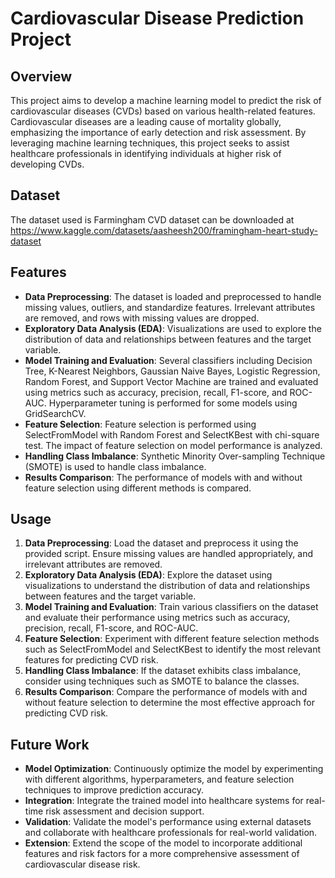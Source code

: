 # Cardiovascular Disease Prediction Project

## Overview
This project aims to develop a machine learning model to predict the risk of cardiovascular diseases (CVDs) based on various health-related features. Cardiovascular diseases are a leading cause of mortality globally, emphasizing the importance of early detection and risk assessment. By leveraging machine learning techniques, this project seeks to assist healthcare professionals in identifying individuals at higher risk of developing CVDs.

## Dataset
The dataset used is Farmingham CVD dataset can be downloaded at https://www.kaggle.com/datasets/aasheesh200/framingham-heart-study-dataset

## Features
- **Data Preprocessing**: The dataset is loaded and preprocessed to handle missing values, outliers, and standardize features. Irrelevant attributes are removed, and rows with missing values are dropped.
- **Exploratory Data Analysis (EDA)**: Visualizations are used to explore the distribution of data and relationships between features and the target variable.
- **Model Training and Evaluation**: Several classifiers including Decision Tree, K-Nearest Neighbors, Gaussian Naive Bayes, Logistic Regression, Random Forest, and Support Vector Machine are trained and evaluated using metrics such as accuracy, precision, recall, F1-score, and ROC-AUC. Hyperparameter tuning is performed for some models using GridSearchCV.
- **Feature Selection**: Feature selection is performed using SelectFromModel with Random Forest and SelectKBest with chi-square test. The impact of feature selection on model performance is analyzed.
- **Handling Class Imbalance**: Synthetic Minority Over-sampling Technique (SMOTE) is used to handle class imbalance.
- **Results Comparison**: The performance of models with and without feature selection using different methods is compared.

## Usage
1. **Data Preprocessing**: Load the dataset and preprocess it using the provided script. Ensure missing values are handled appropriately, and irrelevant attributes are removed.
2. **Exploratory Data Analysis (EDA)**: Explore the dataset using visualizations to understand the distribution of data and relationships between features and the target variable.
3. **Model Training and Evaluation**: Train various classifiers on the dataset and evaluate their performance using metrics such as accuracy, precision, recall, F1-score, and ROC-AUC.
4. **Feature Selection**: Experiment with different feature selection methods such as SelectFromModel and SelectKBest to identify the most relevant features for predicting CVD risk.
5. **Handling Class Imbalance**: If the dataset exhibits class imbalance, consider using techniques such as SMOTE to balance the classes.
6. **Results Comparison**: Compare the performance of models with and without feature selection to determine the most effective approach for predicting CVD risk.

## Future Work
- **Model Optimization**: Continuously optimize the model by experimenting with different algorithms, hyperparameters, and feature selection techniques to improve prediction accuracy.
- **Integration**: Integrate the trained model into healthcare systems for real-time risk assessment and decision support.
- **Validation**: Validate the model's performance using external datasets and collaborate with healthcare professionals for real-world validation.
- **Extension**: Extend the scope of the model to incorporate additional features and risk factors for a more comprehensive assessment of cardiovascular disease risk.
